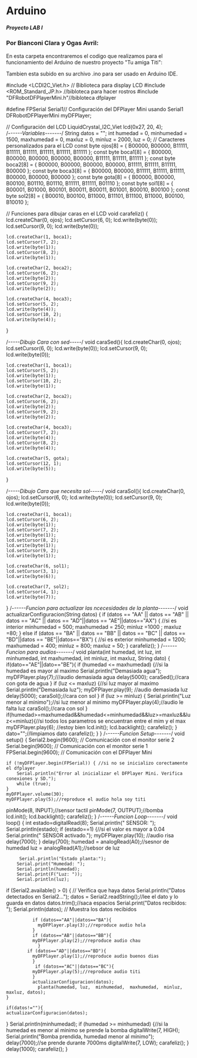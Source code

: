 # Arduino
##### Proyecto LAB I 
### Por Bianconi Clara y Ogas Avril:
En esta carpeta encontraremos el codigo que realizamos para el funcionamiento del Arduino de nuestro proyecto "Tu amiga Titi":

Tambien esta subido en su archivo .ino para ser usado en Arduino IDE.

#include <LCDI2C_Viet.h>  // Biblioteca para display LCD
#include <ROM_Standard_JP.h> //bibloteca para hacer rostros
#include "DFRobotDFPlayerMini.h"//bibloteca dfplayer
 
#define FPSerial Serial1// Configuración del DFPlayer Mini usando Serial1
DFRobotDFPlayerMini myDFPlayer;
 
// Configuración del LCD
LiquidCrystal_I2C_Viet lcd(0x27, 20, 4);  
/*------Variables-------*/
String datos = "";
int humedad = 0, minhumedad = 1500, maxhumedad = 0, maxluz = 0, minluz = 2000, luz = 0;
// Caracteres personalizados para el LCD
const byte ojos[8] = { B00000, B00000, B11111, B11111, B11111, B11111, B11111, B11111 };
const byte boca1[8] = { B00000, B00000, B00000, B00000, B00000, B11111, B11111, B11111 };
const byte boca2[8] = { B00000, B00000, B00000, B00000, B11111, B11111, B11111, B00000 };
const byte boca3[8] = { B00000, B00000, B11111, B11111, B11111, B00000, B00000, B00000 };
const byte gota[8] = { B00000, B00000, B00100, B01110, B01110, B11111, B11111, B01110 };
const byte sol1[8] = { B00001, B01000, B00101, B00011, B00011, B01001, B00010, B00100 };
const byte sol2[8] = { B00010, B00100, B11000, B11101, B11100, B11000, B00100, B10010 };
 
// Funciones para dibujar caras en el LCD
void carafeliz() {
    lcd.createChar(0, ojos);
    lcd.setCursor(6, 0);
    lcd.write(byte(0));
    lcd.setCursor(9, 0);
    lcd.write(byte(0));
 
    lcd.createChar(1, boca1);
    lcd.setCursor(7, 2);
    lcd.write(byte(1));
    lcd.setCursor(8, 2);
    lcd.write(byte(1));
 
    lcd.createChar(2, boca2);
    lcd.setCursor(6, 2);
    lcd.write(byte(2));
    lcd.setCursor(9, 2);
    lcd.write(byte(2));
 
    lcd.createChar(4, boca3);
    lcd.setCursor(5, 2);
    lcd.write(byte(4));
    lcd.setCursor(10, 2);
    lcd.write(byte(4));
}
 
/*-----Dibujo Cara con sed-----*/
void caraSed(){
    lcd.createChar(0, ojos);
    lcd.setCursor(6, 0);
    lcd.write(byte(0));
    lcd.setCursor(9, 0);
    lcd.write(byte(0));
 
    lcd.createChar(1, boca1);
    lcd.setCursor(5, 2);
    lcd.write(byte(1));
    lcd.setCursor(10, 2);
    lcd.write(byte(1));
 
    lcd.createChar(2, boca2);
    lcd.setCursor(6, 2);
    lcd.write(byte(2));
    lcd.setCursor(9, 2);
    lcd.write(byte(2));
   
    lcd.createChar(4, boca3);
    lcd.setCursor(7, 2);
    lcd.write(byte(4));
    lcd.setCursor(8, 2);
    lcd.write(byte(4));
 
    lcd.createChar(5, gota);
    lcd.setCursor(12, 1);
    lcd.write(byte(5));
   
}
 
/*-----Dibujo Cara que necesita sol-----*/
void caraSol(){
    lcd.createChar(0, ojos);
    lcd.setCursor(6, 0);
    lcd.write(byte(0));
    lcd.setCursor(9, 0);
    lcd.write(byte(0));
 
    lcd.createChar(1, boca1);
    lcd.setCursor(6, 2);
    lcd.write(byte(1));
    lcd.setCursor(7, 2);
    lcd.write(byte(1));
    lcd.setCursor(8, 2);
    lcd.write(byte(1));
    lcd.setCursor(9, 2);
    lcd.write(byte(1));
 
    lcd.createChar(6, sol1);
    lcd.setCursor(3, 1);
    lcd.write(byte(6));
 
    lcd.createChar(7, sol2);
    lcd.setCursor(4, 1);
    lcd.write(byte(7));
}
/*------Funcion para actualizar las ncecesidades de la planta-------*/
void actualizarConfiguracion(String datos) {
    if (datos == "AA" || datos == "AB" || datos == "AC" || datos == "AD"||datos == "AE"||datos=="AX") {  //si es interior
        minhumedad = 500;
        maxhumedad = 250;
        minluz =1000 ;
        maxluz =80;
    } else if (datos == "BA" || datos == "BB" || datos == "BC" || datos == "BD"||datos == "BE"||datos=="BX") {  //si es exterior
        minhumedad = 1200;
        maxhumedad = 400;
        minluz = 800;
        maxluz = 50;
    }
      carafeliz();
}
 /*------Funcion para audios-------*/
void planta(int humedad, int luz, int minhumedad, int maxhumedad, int minluz, int maxluz, String dato) {
    if(dato=="AE"||dato=="BE"){
      if (humedad <= maxhumedad) {//si la humedad es mayor al maximo
          Serial.println("Demasiada agua");
          myDFPlayer.play(7);///audio demasiada agua
          delay(5000);
           caraSed();//cara con gota de agua
      }
      if (luz <= maxluz) {//si luz mayor al maximo
          Serial.println("Demasiada luz");
            myDFPlayer.play(9);  //audio demasiada luz
            delay(5000);
              caraSol();//cara con sol
      }
      if (luz >= minluz) {
          Serial.println("Luz menor al mínimo");//si luz menor al minimo
          myDFPlayer.play(4);//audio le falta luz
           caraSol();//cara con sol
      }
      if(humedad>=maxhumedad&&humedad<=minhumedad&&luz>=maxluz&&luz<=minluz){//si todos los parametros se encuentran entre el mim y el max
         myDFPlayer.play(6);  //estoy bien
         lcd.init();
    lcd.backlight();
          carafeliz();
      }
      dato="";//limpiamos dato
        carafeliz();
    }
}
   /*------Funcion Setup-------*/
void setup() {
    Serial2.begin(9600);  // Comunicación con el monitor serie 2
     Serial.begin(9600);  // Comunicación con el monitor serie 1
    FPSerial.begin(9600); // Comunicación con el DFPlayer Mini
 
    if (!myDFPlayer.begin(FPSerial)) { //si no se inicializo corectamente el dfplayer
        Serial.println("Error al inicializar el DFPlayer Mini. Verifica conexiones y SD.");
        while (true);
    }
    myDFPlayer.volume(30);  
    myDFPlayer.play(5);//reproduce el audio hola soy titi
   pinMode(8, INPUT);//sensor tactil
    pinMode(7, OUTPUT);//bomba  
    lcd.init();
    lcd.backlight();
    carafeliz();
}
  /*------Funcion Loop-------*/
void loop() {
   int estado=digitalRead(8);
   Serial.println(" SENSOR: ");
  Serial.println(estado);
  if (estado==1) {//si el valor es mayor a 0.04
    Serial.println(" SENSOR activado.");
      myDFPlayer.play(10);  //audio risa
      delay(7000);
  }
    delay(700);
    humedad = analogRead(A0);//sesnor de humedad
    luz = analogRead(A1);//sebsor de luz
 
         Serial.println("Estado planta:");
        Serial.print("Humedad: ");
        Serial.println(humedad);
        Serial.print(F("Luz: "));
        Serial.println(luz);
   
  if (Serial2.available() > 0) {  // Verifica que haya datos
          Serial.println("Datos detectados en Serial2...");
           datos = Serial2.readString();//lee el dato y lo guarda en datos
          datos.trim();//saca espacios
           Serial.print("Datos recibidos: ");
          Serial.println(datos);  // Muestra los datos recibidos
 
              if (datos=="AA"||datos=="BA"){
                myDFPlayer.play(3);//reproduce audio hola
              }
              if (datos=="AB"||datos=="BB"){
              myDFPlayer.play(2);//reproduce audio chau
                }
            if (datos=="AD"||datos=="BD"){
              myDFPlayer.play(1);//reproduce audio buenos dias
              }
               if (datos=="AC"||datos=="BC"){
              myDFPlayer.play(5);//reproduce audio titi
              }
              actualizarConfiguracion(datos);
                planta(humedad, luz,  minhumedad,  maxhumedad,  minluz, maxluz, datos);
    }
 
    if(datos!=""){
    actualizarConfiguracion(datos);
   }
   Serial.println(minhumedad);
     if (humedad >= minhumedad) {//si la humedad es menor al minimo se prende la bomba
        digitalWrite(7, HIGH);
        Serial.println("Bomba prendida, humedad menor al mínimo");
        delay(7000);//se prende durante 7000ms
        digitalWrite(7, LOW);
         carafeliz();
    }
    delay(1000);
      carafeliz();
}
